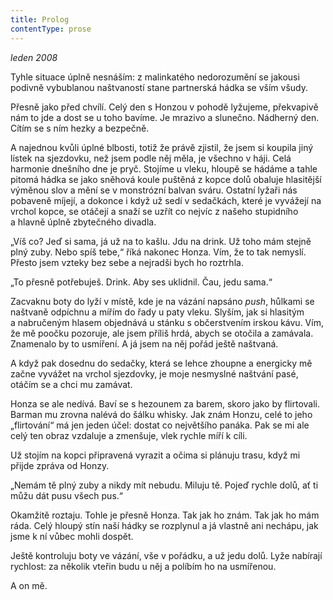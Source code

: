 ```yaml
---
title: Prolog
contentType: prose
---
```


_leden 2008_

Tyhle situace úplně nesnáším: z malinkatého nedorozumění se jakousi podivně vybublanou naštvaností stane partnerská hádka se vším všudy.

Přesně jako před chvílí. Celý den s Honzou v pohodě lyžujeme, překvapivě nám to jde a dost se u toho bavíme. Je mrazivo a slunečno. Nádherný den. Cítím se s ním hezky a bezpečně.

A najednou kvůli úplné blbosti, totiž že právě zjistil, že jsem si koupila jiný lístek na sjezdovku, než jsem podle něj měla, je všechno v háji. Celá harmonie dnešního dne je pryč. Stojíme u vleku, hloupě se hádáme a tahle pitomá hádka se jako sněhová koule puštěná z kopce dolů obaluje hlasitější výměnou slov a mění se v monstrózní balvan sváru. Ostatní lyžaři nás pobaveně míjejí, a dokonce i když už sedí v sedačkách, které je vyvážejí na vrchol kopce, se otáčejí a snaží se uzřít co nejvíc z našeho stupidního a hlavně úplně zbytečného divadla.

„Víš co? Jeď si sama, já už na to kašlu. Jdu na drink. Už toho mám stejně plný zuby. Nebo spíš tebe,“ říká nakonec Honza. Vím, že to tak nemyslí. Přesto jsem vzteky bez sebe a nejradši bych ho roztrhla.

„To přesně potřebuješ. Drink. Aby ses uklidnil. Čau, jedu sama.“

Zacvaknu boty do lyží v místě, kde je na vázání napsáno _push_, hůlkami se naštvaně odpíchnu a mířím do řady u paty vleku. Slyším, jak si hlasitým a nabručeným hlasem objednává u stánku s občerstvením irskou kávu. Vím, že mě poočku pozoruje, ale jsem příliš hrdá, abych se otočila a zamávala. Znamenalo by to usmíření. A já jsem na něj pořád ještě naštvaná.

A když pak dosednu do sedačky, která se lehce zhoupne a energicky mě začne vyvážet na vrchol sjezdovky, je moje nesmyslné naštvání pasé, otáčím se a chci mu zamávat.

Honza se ale nedívá. Baví se s hezounem za barem, skoro jako by flirtovali. Barman mu zrovna nalévá do šálku whisky. Jak znám Honzu, celé to jeho „flirtování“ má jen jeden účel: dostat co největšího panáka. Pak se mi ale celý ten obraz vzdaluje a zmenšuje, vlek rychle míří k cíli.

Už stojím na kopci připravená vyrazit a očima si plánuju trasu, když mi přijde zpráva od Honzy.

„Nemám tě plný zuby a nikdy mít nebudu. Miluju tě. Pojeď rychle dolů, ať ti můžu dát pusu všech pus.“

Okamžitě roztaju. Tohle je přesně Honza. Tak jak ho znám. Tak jak ho mám ráda. Celý hloupý stín naší hádky se rozplynul a já vlastně ani nechápu, jak jsme k ní vůbec mohli dospět.

Ještě kontroluju boty ve vázání, vše v pořádku, a už jedu dolů. Lyže nabírají rychlost: za několik vteřin budu u něj a políbím ho na usmířenou.

A on mě.

